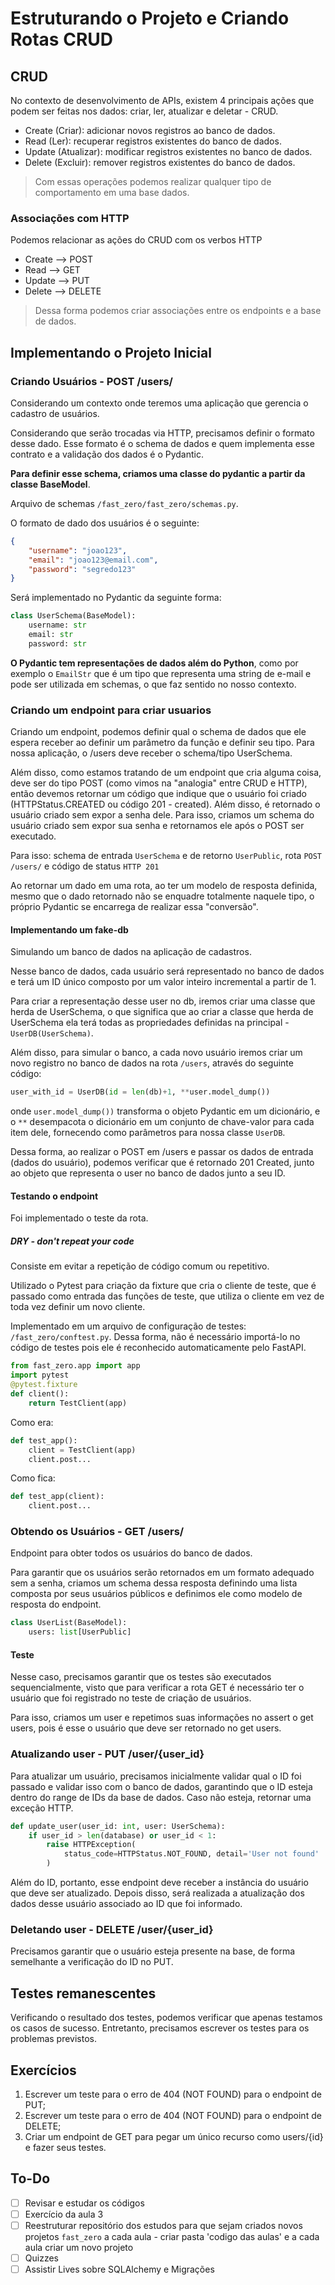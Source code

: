 # Estruturando o Projeto e Criando Rotas CRUD

## CRUD

No contexto de desenvolvimento de APIs, existem 4 principais ações que podem ser feitas nos dados: criar, ler, atualizar e deletar - CRUD.

- Create (Criar): adicionar novos registros ao banco de dados.
- Read (Ler): recuperar registros existentes do banco de dados.
- Update (Atualizar): modificar registros existentes no banco de dados.
- Delete (Excluir): remover registros existentes do banco de dados.

> Com essas operações podemos realizar qualquer tipo de comportamento em uma base dados.

### Associações com HTTP

Podemos relacionar as ações do CRUD com os verbos HTTP

- Create --> POST
- Read --> GET
- Update --> PUT
- Delete --> DELETE

> Dessa forma podemos criar associações entre os endpoints e a base de dados.

## Implementando o Projeto Inicial

### Criando Usuários - POST /users/

Considerando um contexto onde teremos uma aplicação que gerencia o cadastro de usuários.

Considerando que serão trocadas via HTTP, precisamos definir o formato desse dado. Esse formato é o schema de dados e quem implementa esse contrato e a validação dos dados é o Pydantic.

**Para definir esse schema, criamos uma classe do pydantic a partir da classe BaseModel**.

Arquivo de schemas `/fast_zero/fast_zero/schemas.py`.

O formato de dado dos usuários é o seguinte:

```json
{
    "username": "joao123",
    "email": "joao123@email.com",
    "password": "segredo123"
}
```

Será implementado no Pydantic da seguinte forma:

```python
class UserSchema(BaseModel):
    username: str
    email: str
    password: str
```

**O Pydantic tem representações de dados além do Python**, como por exemplo o `EmailStr` que é um tipo que representa uma string de e-mail e pode ser utilizada em schemas, o que faz sentido no nosso contexto.

### Criando um endpoint para criar usuarios

Criando um endpoint, podemos definir qual o schema de dados que ele espera receber ao definir um parâmetro da função e definir seu tipo. Para nossa aplicação, o /users deve receber o schema/tipo UserSchema.

Além disso, como estamos tratando de um endpoint que cria alguma coisa, deve ser do tipo POST (como vimos na "analogia" entre CRUD e HTTP), então devemos retornar um código que indique que o usuário foi criado (HTTPStatus.CREATED ou código 201 - created). Além disso, é retornado o usuário criado sem expor a senha dele. Para isso, criamos um schema do usuário criado sem expor sua senha e retornamos ele após o POST ser executado.

Para isso: schema de entrada `UserSchema` e de retorno `UserPublic`, rota `POST /users/` e código de status `HTTP 201`

Ao retornar um dado em uma rota, ao ter um modelo de resposta definida, mesmo que o dado retornado não se enquadre totalmente naquele tipo, o próprio Pydantic se encarrega de realizar essa "conversão".

#### Implementando um fake-db

Simulando um banco de dados na aplicação de cadastros.

Nesse banco de dados, cada usuário será representado no banco de dados e terá um ID único composto por um valor inteiro incremental a partir de 1.

Para criar a representação desse user no db, iremos criar uma classe que herda de UserSchema, o que significa que ao criar a classe que herda de UserSchema ela terá todas as propriedades definidas na principal - `UserDB(UserSchema)`.

Além disso, para simular o banco, a cada novo usuário iremos criar um novo registro no banco de dados na rota `/users`, através do seguinte código:

```python
user_with_id = UserDB(id = len(db)+1, **user.model_dump())
```

onde `user.model_dump())` transforma o objeto Pydantic em um dicionário, e o `**` desempacota o dicionário em um conjunto de chave-valor para cada item dele, fornecendo como parâmetros para nossa classe `UserDB`.

Dessa forma, ao realizar o POST em /users e passar os dados de entrada (dados do usuário), podemos verificar que é retornado 201 Created, junto ao objeto que representa o user no banco de dados junto a seu ID.

#### Testando o endpoint

Foi implementado o teste da rota.

##### DRY - don't repeat your code

Consiste em evitar a repetição de código comum ou repetitivo.

Utilizado o Pytest para criação da fixture que cria o cliente de teste, que é passado como entrada das funções de teste, que utiliza o cliente em vez de toda vez definir um novo cliente.

Implementado em um arquivo de configuração de testes: `/fast_zero/conftest.py`. Dessa forma, não é necessário importá-lo no código de testes pois ele é reconhecido automaticamente pelo FastAPI.

```python
from fast_zero.app import app
import pytest
@pytest.fixture
def client():
    return TestClient(app)
```

Como era:

```python
def test_app():
    client = TestClient(app)
    client.post...
```

Como fica:

```python
def test_app(client):
    client.post...
```

### Obtendo os Usuários - GET /users/

Endpoint para obter todos os usuários do banco de dados.

Para garantir que os usuários serão retornados em um formato adequado sem a senha, criamos um schema dessa resposta definindo uma lista composta por seus usuários públicos e definimos ele como modelo de resposta do endpoint.

```python
class UserList(BaseModel):
    users: list[UserPublic]
```

#### Teste

Nesse caso, precisamos garantir que os testes são executados sequencialmente, visto que para verificar a rota GET é necessário ter o usuário que foi registrado no teste de criação de usuários.

Para isso, criamos um user e repetimos suas informações no assert o get users, pois é esse o usuário que deve ser retornado no get users.

### Atualizando user - PUT /user/{user_id}

Para atualizar um usuário, precisamos inicialmente validar qual o ID foi passado e validar isso com o banco de dados, garantindo que o ID esteja dentro do range de IDs da base de dados. Caso não esteja, retornar uma exceção HTTP.

```python
def update_user(user_id: int, user: UserSchema):
    if user_id > len(database) or user_id < 1: 
        raise HTTPException(
            status_code=HTTPStatus.NOT_FOUND, detail='User not found'
        ) 
```

Além do ID, portanto, esse endpoint deve receber a instância do usuário que deve ser atualizado. Depois disso, será realizada a atualização dos dados desse usuário associado ao ID que foi informado.

### Deletando user - DELETE /user/{user_id}

Precisamos garantir que o usuário esteja presente na base, de forma semelhante a verificação do ID no PUT.

## Testes remanescentes

Verificando o resultado dos testes, podemos verificar que apenas testamos os casos de sucesso. Entretanto, precisamos escrever os testes para os problemas previstos.

## Exercícios

1. Escrever um teste para o erro de 404 (NOT FOUND) para o endpoint de PUT;
2. Escrever um teste para o erro de 404 (NOT FOUND) para o endpoint de DELETE;
3. Criar um endpoint de GET para pegar um único recurso como users/{id} e fazer seus testes.

## To-Do

- [ ] Revisar e estudar os códigos
- [ ] Exercício da aula 3
- [ ] Reestruturar repositório dos estudos para que sejam criados novos projetos `fast_zero` a cada aula - criar pasta 'codigo das aulas' e a cada aula criar um novo projeto
- [ ] Quizzes
- [ ] Assistir Lives sobre SQLAlchemy e Migrações
